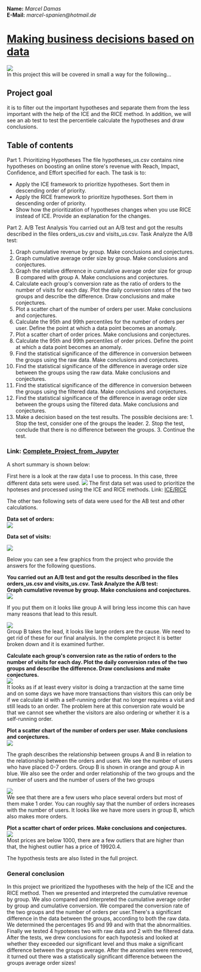 
**Name:** _Marcel Damas_   
**E-Mail:** _marcel-spanien@hotmail.de_ 
  
# <u>Making business decisions based on data</u>



![](Data-Feedback-Loop-2.png)      
In this project this will be covered in small a way for the following...

## Project goal   

it is to filter out the important hypotheses and separate them from the less important with the help of the ICE and the RICE method. In addition, we will see an ab test to test the percentiele calculate the hypotheses and draw conclusions.  
   
<a name="table_of_contents"></a>

## Table of contents
  
Part 1. Prioritizing Hypotheses
The file hypotheses_us.csv contains nine hypotheses on boosting an online store's revenue with Reach, Impact, Confidence, and Effort specified for each.
The task is to:

   * Apply the ICE framework to prioritize hypotheses. Sort them in descending order of priority. 
   * Apply the RICE framework to prioritize hypotheses. Sort them in descending order of priority. 
   * Show how the prioritization of hypotheses changes when you use RICE instead of ICE. Provide an explanation for the changes. 

Part 2. A/B Test Analysis
You carried out an A/B test and got the results described in the files orders_us.csv and visits_us.csv.
Task
Analyze the A/B test:

   1. Graph cumulative revenue by group. Make conclusions and conjectures.
   2. Graph cumulative average order size by group. Make conclusions and conjectures. 
   3. Graph the relative difference in cumulative average order size for group B compared with group A. Make conclusions and conjectures.
   4. Calculate each group's conversion rate as the ratio of orders to the number of visits for each day. Plot the daily conversion rates of the two groups and describe the difference. Draw conclusions and make conjectures.
   5. Plot a scatter chart of the number of orders per user. Make conclusions and conjectures.
   6. Calculate the 95th and 99th percentiles for the number of orders per user. Define the point at which a data point becomes an anomaly. 
   7. Plot a scatter chart of order prices. Make conclusions and conjectures.
   8. Calculate the 95th and 99th percentiles of order prices. Define the point at which a data point becomes an anomaly. 
   9. Find the statistical significance of the difference in conversion between the groups using the raw data. Make conclusions and conjectures. 
   10. Find the statistical significance of the difference in average order size between the groups using the raw data. Make conclusions and conjectures.
   11. Find the statistical significance of the difference in conversion between the groups using the filtered data. Make conclusions and conjectures.
   12. Find the statistical significance of the difference in average order size between the groups using the filtered data. Make conclusions and conjectures.
   13. Make a decision based on the test results. The possible decisions are: 1. Stop the test, consider one of the groups the leader. 2. Stop the test, conclude that there is no difference between the groups. 3. Continue the test.

### Link: [Complete_Project_from_Jupyter](https://github.com/marceldamas/How_to_making_business_decisions_based_on_data/blob/main/Business_decitions/Making_Business_Decisions_Based_on_Data.ipynb)   
A short summary is shown below:

First here is a look at the raw data I use to process. In this case, three different data sets were used.
![](b3.png)
The first data set was used to prioritize the hpoteses and processed using the ICE and RICE methods.
Link: [ICE/RICE](https://sudonull.com/post/11679-RICE-and-ICE-Scoring-simple-prioritization-techniques-for-advanced-product-managers)

The other two following sets of data were used for the AB test and other calculations.    
  
**Data set of orders:**  
![](b2.png)    
  
**Data set of visits:**  
  
![](b1.png)  
  
Below you can see a few graphics from the project who provide the answers for the following questions.  

**You carried out an A/B test and got the results described in the files orders_us.csv and visits_us.csv. Task Analyze the A/B test:    
Graph cumulative revenue by group. Make conclusions and conjectures.**  
![](pic0.png)    
  
If you put them on it looks like group A will bring less income this can have many reasons that lead to this result.  
  
![](pic1.png)    
Group B takes the lead, it looks like large orders are the cause. We need to get rid of these for our final analysis. In the complete project it is better broken down and it is examined further.  
  
**Calculate each group's conversion rate as the ratio of orders to the number of visits for each day. Plot the daily conversion rates of the two groups and describe the difference. Draw conclusions and make conjectures.**  
![](pic2.png)     
It looks as if at least every visitor is doing a tranzaction at the same time and on some days we have more transactions than visitors this can only be if we calculate id with a self-running order that no longer requires a visit and still leads to an order. The problem here at this conversion rate would be that we cannot see whether the visitors are also ordering or whether it is a self-running order.  
   
**Plot a scatter chart of the number of orders per user. Make conclusions and conjectures.**    
![](pic3.png)      
    
The graph describes the relationship between groups A and B in relation to the relationship between the orders and users. We see the number of users who have placed 0-7 orders. Group B is shown in orange and group A in blue. We also see the order and order relationship of the two groups and the number of users and the number of users of the two groups      
    
![](pic4.png)      
We see that there are a few users who place several orders but most of them make 1 order. You can roughly say that the number of orders increases with the number of users. It looks like we have more users in group B, which also makes more orders.  
  
**Plot a scatter chart of order prices. Make conclusions and conjectures.**  
![](pic5.png)   
Most prices are below 1000, there are a few outliers that are higher than that, the highest outlier has a price of 19920.4.  
  
The hypothesis tests are also listed in the full project.  
  
###  General conclusion  
  
In this project we prioritized the hypotheses with the help of the ICE and the RICE method. Then we presented and interpreted the cumulative revenue by group. We also compared and interpreted the cumulative average order by group and cumulative conversion. We compared the conversion rate of the two groups and the number of orders per user.There's a significant difference in the data between the groups, according to both the raw data. We determined the percentages 95 and 99 and with that the abnormalities. Finally we tested 4 hypoteses two with raw data and 2 with the filtered data. After the tests, we drew conclusions for each hypotesis and looked at whether they exceeded our significant level and thus make a significant difference between the groups average. After the anomalies were removed, it turned out there was a statistically significant difference between the groups average order sizes!  